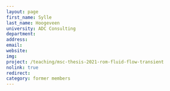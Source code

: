 ```yaml
---
layout: page
first_name: Sylle
last_name: Hoogeveen
university: ADC Consulting
department:
address:
email:
website:
img: 
project: /teaching/msc-thesis-2021-rom-fluid-flow-transient
nolink: true
redirect:
category: former members
---
```

